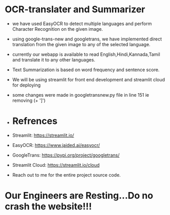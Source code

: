 # OCR-translater and Summarizer
- we have used EasyOCR to detect multiple languages and perform Character Recognition on the given image.
- using google-trans-new and googletrans, we have implemented direct translation from the given image to any of the selected language.
- currently our webapp is available to read English,Hindi,Kannada,Tamil and translate it to any other languages.
- Text Summarization is based on word frequency and sentence score.
- We will be using streamlit for front end development and streamlit cloud for deploying
- some changes were made in googletransnew.py file in line 151 ie removing (+ ']')

- # Refrences
-   Streamlit:        https://streamlit.io/
-   EasyOCR:          https://www.jaided.ai/easyocr/
-   GoogleTrans:      https://pypi.org/project/googletrans/
-   Streamlit Cloud:  https://streamlit.io/cloud

-  Reach out to me for the entire project source code.

# Our Engineers are Resting...Do no crash the website!!!  
